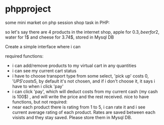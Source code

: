 # phpproject
some mini market on php session
shop task in PHP:

so let's say there are 4 products in the internet shop, apple for 0.3$, beer for 2$, water for 1$ and cheese for 3.74$, stored in
Mysql DB

Create a simple interface where i can

required functions:

- i can add/remove products to my virtual cart in any quantities
- i can see my current cart status
- i have to choose transport type from some select, 'pick up' costs 0$, 'UPS' costs 5$, by default it's not chosen, and if i don't
choose it, it says i have to when i click 'pay'
- i can click 'pay', which will deduct costs from my current cash (my cash is 100$) , and will write the price and the rest
received.
nice to have functions, but not required:
- near each product there is rating from 1 to 5, i can rate it and i see current average rating of each product. Rates are saved
between each visists and they stay saved. Please store them in Mysql DB.
